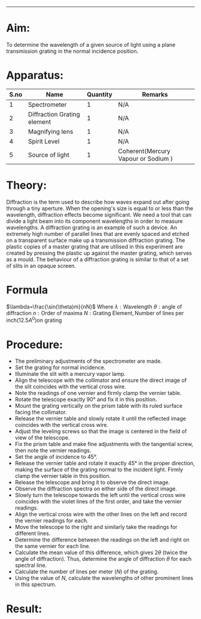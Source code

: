 ___
# Aim:
To determine the wavelength of a given source of light using a plane transmission grating in the normal incidence position.
# Apparatus: 


| S.no | Name                        | Quantity | Remarks                             |
| ---- | --------------------------- | -------- | ----------------------------------- |
| 1    | Spectrometer                | 1        | N/A                                 |
| 2    | Diffraction Grating element | 1        | N/A                                 |
| 3    | Magnifying lens             | 1        | N/A                                 |
| 4    | Spirit Level                | 1        | N/A                                 |
| 5    | Source of light             | 1        | Coherent(Mercury Vapour or Sodium ) |


# Theory:
Diffraction is the term used to describe how waves expand out after going through a tiny aperture. When the opening's size is equal to or less than the wavelength, diffraction effects become significant. We need a tool that can divide a light beam into its component wavelengths in order to measure wavelengths. A diffraction grating is an example of such a device. An extremely high number of parallel lines that are evenly spaced and etched on a transparent surface make up a transmission diffraction grating. The plastic copies of a master grating that are utilised in this experiment are created by pressing the plastic up against the master grating, which serves as a mould. The behaviour of a diffraction grating is similar to that of a set of slits in an opaque screen.

# Formula

$\lambda=\frac{\sin(\theta)m}{nN}$
Where
$\lambda: \text{Wavelength}$
$\theta: \text{angle of diffraction}$
$n: \text{Order of maxima}$
$N: \text{Grating Element},\text{Number of lines per inch}(12.5A^0)\text{on grating}$
# Procedure:

- The preliminary adjustments of the spectrometer are made.
- Set the grating for normal incidence.
- Illuminate the slit with a mercury vapor lamp.
- Align the telescope with the collimator and ensure the direct image of the slit coincides with the vertical cross wire.
- Note the readings of one vernier and firmly clamp the vernier table.
- Rotate the telescope exactly 90° and fix it in this position.
- Mount the grating vertically on the prism table with its ruled surface facing the collimator.
- Release the vernier table and slowly rotate it until the reflected image coincides with the vertical cross wire.
- Adjust the leveling screws so that the image is centered in the field of view of the telescope.
- Fix the prism table and make fine adjustments with the tangential screw, then note the vernier readings.
- Set the angle of incidence to 45°.
- Release the vernier table and rotate it exactly 45° in the proper direction, making the surface of the grating normal to the incident light. Firmly clamp the vernier table in this position.
- Release the telescope and bring it to observe the direct image. 
- Observe the diffraction spectra on either side of the direct image.
- Slowly turn the telescope towards the left until the vertical cross wire coincides with the violet lines of the first order, and take the vernier readings.
- Align the vertical cross wire with the other lines on the left and record the vernier readings for each.
- Move the telescope to the right and similarly take the readings for different lines.
- Determine the difference between the readings on the left and right on the same vernier for each line.
- Calculate the mean value of this difference, which gives ${2\theta}$ (twice the angle of diffraction). Thus, determine the angle of diffraction ${\theta}$ for each spectral line.
- Calculate the number of lines per meter (${N}$) of the grating.
- Using the value of ${N}$, calculate the wavelengths of other prominent lines in this spectrum.

# Result:

